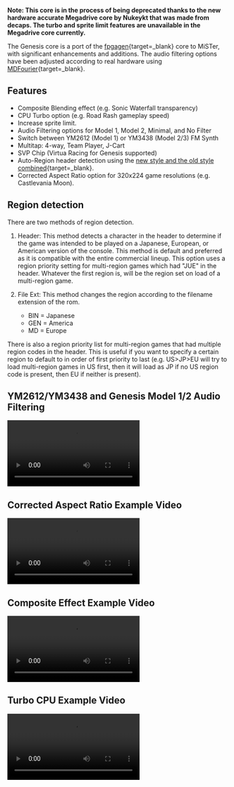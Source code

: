 **Note: This core is in the process of being deprecated thanks to the new hardware accurate Megadrive core by Nukeykt that was made from decaps. The turbo and sprite limit features are unavailable in the Megadrive core currently.**

The Genesis core is a port of the [fpgagen](https://github.com/Torlus/fpgagen){target=_blank} core to MiSTer, with significant enhancements and additions. The audio filtering options have been adjusted according to real hardware using [MDFourier](https://junkerhq.net/MDFourier/){target=_blank}.

## Features

* Composite Blending effect (e.g. Sonic Waterfall transparency)
* CPU Turbo option (e.g. Road Rash gameplay speed)
* Increase sprite limit.
* Audio Filtering options for Model 1, Model 2, Minimal, and No Filter
* Switch between YM2612 (Model 1) or YM3438 (Model 2/3) FM Synth
* Multitap: 4-way, Team Player, J-Cart
* SVP Chip (Virtua Racing for Genesis supported)
* Auto-Region header detection using the [new style and the old style combined](https://plutiedev.com/rom-header#region){target=_blank}.
* Corrected Aspect Ratio option for 320x224 game resolutions (e.g. Castlevania Moon).

## Region detection
There are two methods of region detection.

1. Header: This method detects a character in the header to determine if the game was intended to be played on a Japanese, European, or American version of the console. This method is default and preferred as it is compatible with the entire commercial lineup. This option uses a region priority setting for multi-region games which had "JUE" in the header. Whatever the first region is, will be the region set on load of a multi-region game.

2. File Ext: This method changes the region according to the filename extension of the rom.
    * BIN = Japanese
    * GEN = America
    * MD = Europe

There is also a region priority list for multi-region games that had multiple region codes in the header. This is useful if you want to specify a certain region to default to in order of first priority to last (e.g. US>JP>EU will try to load multi-region games in US first, then it will load as JP if no US region code is present, then EU if neither is present).

## YM2612/YM3438 and Genesis Model 1/2 Audio Filtering
![type:video](videos/genesis-filters.mp4)

## Corrected Aspect Ratio Example Video
![type:video](videos/genesis-car.mp4)

## Composite Effect Example Video
![type:video](videos/genesis-comp.mp4)

## Turbo CPU Example Video
![type:video](videos/genesis-turbo.mp4)
